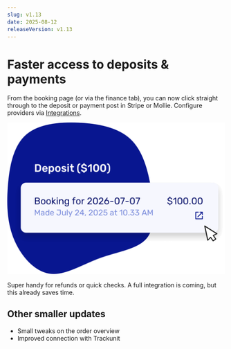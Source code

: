 ```yaml
---
slug: v1.13
date: 2025-08-12
releaseVersion: v1.13
---
```


# Faster access to deposits & payments

From the booking page (or via the finance tab), you can now click straight through to the deposit or payment post in Stripe or Mollie. Configure providers via [Integrations](https://dashboard.letsbook.app/integrations).

![Faster access to deposits & payments](./images/v1.13.deposits_link_payment_provider.png)

Super handy for refunds or quick checks. A full integration is coming, but this already saves time.

## Other smaller updates

- Small tweaks on the order overview
- Improved connection with Trackunit
